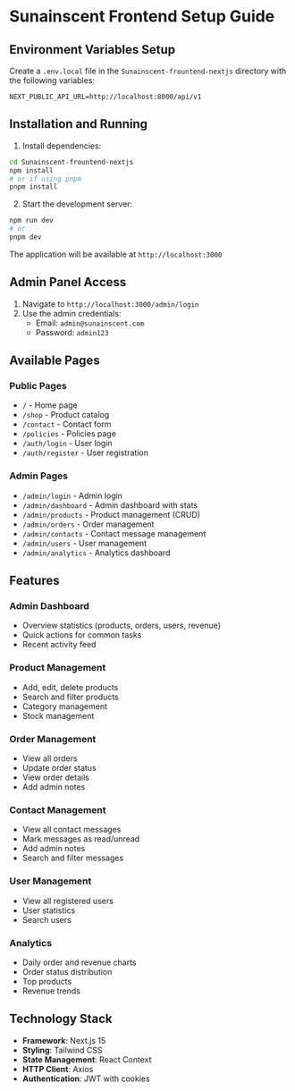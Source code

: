 # Sunainscent Frontend Setup Guide

## Environment Variables Setup

Create a `.env.local` file in the `Sunainscent-frountend-nextjs` directory with the following variables:

```env
NEXT_PUBLIC_API_URL=http://localhost:8000/api/v1
```

## Installation and Running

1. Install dependencies:
```bash
cd Sunainscent-frountend-nextjs
npm install
# or if using pnpm
pnpm install
```

2. Start the development server:
```bash
npm run dev
# or
pnpm dev
```

The application will be available at `http://localhost:3000`

## Admin Panel Access

1. Navigate to `http://localhost:3000/admin/login`
2. Use the admin credentials:
   - Email: `admin@sunainscent.com`
   - Password: `admin123`

## Available Pages

### Public Pages
- `/` - Home page
- `/shop` - Product catalog
- `/contact` - Contact form
- `/policies` - Policies page
- `/auth/login` - User login
- `/auth/register` - User registration

### Admin Pages
- `/admin/login` - Admin login
- `/admin/dashboard` - Admin dashboard with stats
- `/admin/products` - Product management (CRUD)
- `/admin/orders` - Order management
- `/admin/contacts` - Contact message management
- `/admin/users` - User management
- `/admin/analytics` - Analytics dashboard

## Features

### Admin Dashboard
- Overview statistics (products, orders, users, revenue)
- Quick actions for common tasks
- Recent activity feed

### Product Management
- Add, edit, delete products
- Search and filter products
- Category management
- Stock management

### Order Management
- View all orders
- Update order status
- View order details
- Add admin notes

### Contact Management
- View all contact messages
- Mark messages as read/unread
- Add admin notes
- Search and filter messages

### User Management
- View all registered users
- User statistics
- Search users

### Analytics
- Daily order and revenue charts
- Order status distribution
- Top products
- Revenue trends

## Technology Stack

- **Framework**: Next.js 15
- **Styling**: Tailwind CSS
- **State Management**: React Context
- **HTTP Client**: Axios
- **Authentication**: JWT with cookies
